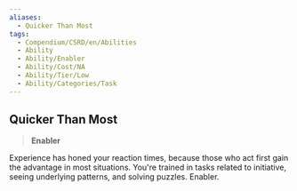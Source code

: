 ```yaml
---
aliases:
  - Quicker Than Most
tags:
  - Compendium/CSRD/en/Abilities
  - Ability
  - Ability/Enabler
  - Ability/Cost/NA
  - Ability/Tier/Low
  - Ability/Categories/Task
---
```

  
    
## Quicker Than Most    
>**Enabler**  
    
Experience has honed your reaction times, because those who act first gain the advantage in most situations. You're trained in tasks related to initiative, seeing underlying patterns, and solving puzzles. Enabler.